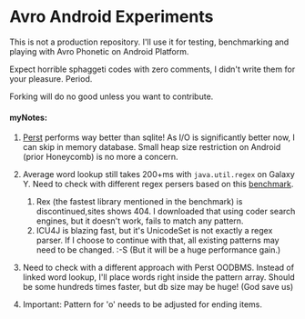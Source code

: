 # Avro Android Experiments


This is not a production repository. I'll use it for testing, benchmarking and playing with Avro Phonetic on Android Platform. 

Expect horrible sphaggeti codes with zero comments, I didn't write them for your pleasure. Period.

Forking will do no good unless you want to contribute.

#### myNotes:

1. [Perst](http://www.mcobject.com/perst) performs way better than sqlite! As I/O is significantly better now, I can skip in memory database. Small heap size restriction on Android (prior Honeycomb) is no more a concern.
2. Average word lookup still takes 200+ms with `java.util.regex` on Galaxy Y.  Need to check with different regex persers based on this [benchmark](http://www.tusker.org/regex/regex_benchmark.html).
	1. Rex (the fastest library mentioned in the benchmark) is discontinued,sites shows 404. I downloaded that using coder search engines, but it doesn't work, fails to match any pattern.
	2. ICU4J is blazing fast, but it's UnicodeSet is not exactly a regex parser. If I choose to continue with that, all existing patterns may need to be changed. :-S (But it will be a huge performance gain.)

3. Need to check with a different approach with Perst OODBMS. Instead of linked word lookup, I'll place words right inside the pattern array. Should be some hundreds times faster, but db size may be huge! (God save us)
4. Important: Pattern for 'o' needs to be adjusted for ending items.